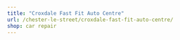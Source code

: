 ```yaml
---
title: "Croxdale Fast Fit Auto Centre"
url: /chester-le-street/croxdale-fast-fit-auto-centre/
shop: car repair
---
```

